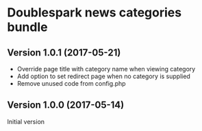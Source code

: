 Doublespark news categories bundle
==================================

Version 1.0.1 (2017-05-21)
--------------------------
- Override page title with category name when viewing category
- Add option to set redirect page when no category is supplied
- Remove unused code from config.php

Version 1.0.0 (2017-05-14)
--------------------------
Initial version
